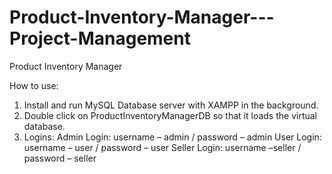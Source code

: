 # Product-Inventory-Manager---Project-Management


Product Inventory Manager



How to use:
1.	Install and run MySQL Database server with XAMPP in the background.
2.	Double click on ProductInventoryManagerDB so that it loads the virtual database.
3.	Logins:
Admin Login:  username – admin / password – admin
User Login:  username – user / password – user
Seller Login:  username –seller / password – seller

